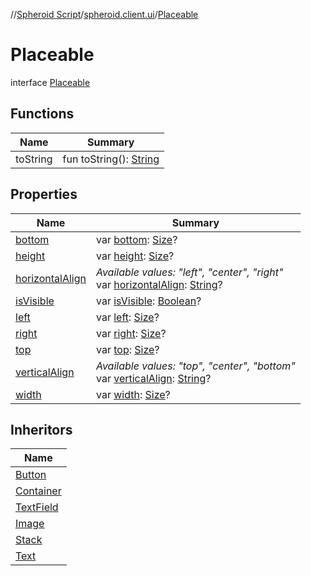 //[Spheroid Script](../../index.md)/[spheroid.client.ui](../index.md)/[Placeable](index.md)



# Placeable  
 interface [Placeable](index.md)   


## Functions  
  
|  Name|  Summary| 
|---|---|
| toString| fun toString(): [String](../../spheroid/-string/index.md)  <br>


## Properties  
  
|  Name|  Summary| 
|---|---|
| [bottom](index.md#spheroid.client.ui/Placeable/bottom/#/PointingToDeclaration/)|  var [bottom](index.md#spheroid.client.ui/Placeable/bottom/#/PointingToDeclaration/): [Size](../-size/index.md)?   <br>
| [height](index.md#spheroid.client.ui/Placeable/height/#/PointingToDeclaration/)|  var [height](index.md#spheroid.client.ui/Placeable/height/#/PointingToDeclaration/): [Size](../-size/index.md)?   <br>
| [horizontalAlign](index.md#spheroid.client.ui/Placeable/horizontalAlign/#/PointingToDeclaration/)|  *Available values: "left", "center", "right"*<br>var [horizontalAlign](index.md#spheroid.client.ui/Placeable/horizontalAlign/#/PointingToDeclaration/): [String](../../spheroid/-string/index.md)?   <br>
| [isVisible](index.md#spheroid.client.ui/Placeable/isVisible/#/PointingToDeclaration/)|  var [isVisible](index.md#spheroid.client.ui/Placeable/isVisible/#/PointingToDeclaration/): [Boolean](../../spheroid/-boolean/index.md)?   <br>
| [left](index.md#spheroid.client.ui/Placeable/left/#/PointingToDeclaration/)|  var [left](index.md#spheroid.client.ui/Placeable/left/#/PointingToDeclaration/): [Size](../-size/index.md)?   <br>
| [right](index.md#spheroid.client.ui/Placeable/right/#/PointingToDeclaration/)|  var [right](index.md#spheroid.client.ui/Placeable/right/#/PointingToDeclaration/): [Size](../-size/index.md)?   <br>
| [top](index.md#spheroid.client.ui/Placeable/top/#/PointingToDeclaration/)|  var [top](index.md#spheroid.client.ui/Placeable/top/#/PointingToDeclaration/): [Size](../-size/index.md)?   <br>
| [verticalAlign](index.md#spheroid.client.ui/Placeable/verticalAlign/#/PointingToDeclaration/)|  *Available values: "top", "center", "bottom"*<br>var [verticalAlign](index.md#spheroid.client.ui/Placeable/verticalAlign/#/PointingToDeclaration/): [String](../../spheroid/-string/index.md)?   <br>
| [width](index.md#spheroid.client.ui/Placeable/width/#/PointingToDeclaration/)|  var [width](index.md#spheroid.client.ui/Placeable/width/#/PointingToDeclaration/): [Size](../-size/index.md)?   <br>


## Inheritors  
  
|  Name| 
|---|
| [Button](../-button/index.md)
| [Container](../-container/index.md)
| [TextField](../-text-field/index.md)
| [Image](../-image/index.md)
| [Stack](../-stack/index.md)
| [Text](../-text/index.md)

